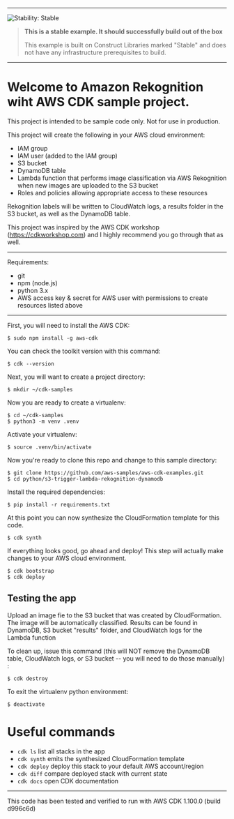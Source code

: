 
<!--BEGIN STABILITY BANNER-->
---

![Stability: Stable](https://img.shields.io/badge/stability-Stable-success.svg?style=for-the-badge)

> **This is a stable example. It should successfully build out of the box**
>
> This example is built on Construct Libraries marked "Stable" and does not have any infrastructure prerequisites to build.
---
<!--END STABILITY BANNER-->
# Welcome to Amazon Rekognition wiht AWS CDK sample project.

This project is intended to be sample code only. Not for use in production.

This project will create the following in your AWS cloud environment:
* IAM group
* IAM user (added to the IAM group)
* S3 bucket
* DynamoDB table
* Lambda function that performs image classification via AWS Rekognition when new images are uploaded to the S3 bucket
* Roles and policies allowing appropriate access to these resources

Rekognition labels will be written to CloudWatch logs, a results folder in the S3 bucket, as well as the DynamoDB table.  
  
This project was inspired by the AWS CDK workshop (https://cdkworkshop.com) and I highly recommend you go through that as well.
  
---

Requirements:
* git
* npm (node.js)
* python 3.x
* AWS access key & secret for AWS user with permissions to create resources listed above
  
---

First, you will need to install the AWS CDK:

```
$ sudo npm install -g aws-cdk
```

You can check the toolkit version with this command:

```
$ cdk --version
```

Next, you will want to create a project directory:

```
$ mkdir ~/cdk-samples
```

Now you are ready to create a virtualenv:

```
$ cd ~/cdk-samples
$ python3 -m venv .venv
```

Activate your virtualenv:

```
$ source .venv/bin/activate
```

Now you're ready to clone this repo and change to this sample directory:

```
$ git clone https://github.com/aws-samples/aws-cdk-examples.git
$ cd python/s3-trigger-lambda-rekognition-dynamodb
```

Install the required dependencies:

```
$ pip install -r requirements.txt
```

At this point you can now synthesize the CloudFormation template for this code.

```
$ cdk synth
```

If everything looks good, go ahead and deploy!  This step will actually make
changes to your AWS cloud environment.  

```
$ cdk bootstrap
$ cdk deploy
```

## Testing the app
Upload an image fie to the S3 bucket that was created by CloudFormation.
The image will be automatically classified.
Results can be found in DynamoDB, S3 bucket "results" folder, and CloudWatch logs for the Lambda function
  
To clean up, issue this command (this will NOT remove the DynamoDB
table, CloudWatch logs, or S3 bucket -- you will need to do those manually) :

```
$ cdk destroy
```

To exit the virtualenv python environment:

```
$ deactivate
```

# Useful commands

 * `cdk ls`          list all stacks in the app
 * `cdk synth`       emits the synthesized CloudFormation template
 * `cdk deploy`      deploy this stack to your default AWS account/region
 * `cdk diff`        compare deployed stack with current state
 * `cdk docs`        open CDK documentation

---
This code has been tested and verified to run with AWS CDK 1.100.0 (build d996c6d)
